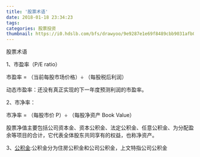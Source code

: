 ```yaml
---
title: '股票术语'
date: 2018-01-18 23:34:23
tags: 
categories: 股票投资
thumbnail: https://i0.hdslb.com/bfs/drawyoo/9e9287e1e69f8489cbb9031afb090e1bc893311e.jpg
---
```


股票术语

1、市盈率（P/E ratio）

市盈率 = （当前每股市场价格）÷ （每股税后利润）

动态市盈率：还没有真正实现的下一年度预测利润的市盈率。



2、市净率：

市净率 = （每股市价 P）÷ （每股净资产 Book Value）

股票净值主要包括公司资本金、资本公积金、法定公积金、任意公积金、为分配盈余等项目的合计，它代表全体股东共同享有的权益，也称净资产。



3、[公积金](https://baike.baidu.com/item/%E5%85%AC%E7%A7%AF%E9%87%91/1329924?fr=aladdin):公积金分为住房公积金和公司公积金，上文特指公司公积金


